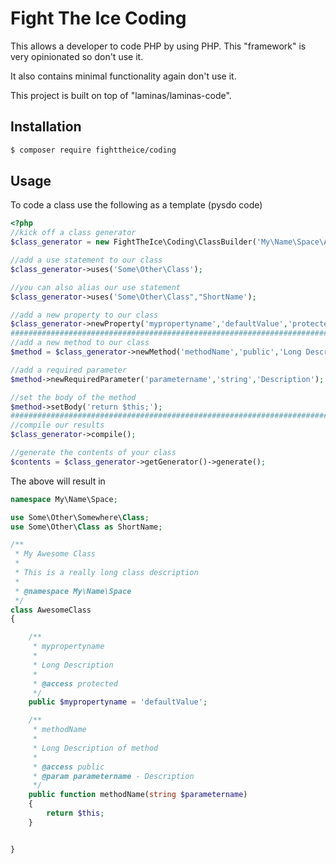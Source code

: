 # Fight The Ice Coding

This allows a developer to code PHP by using PHP. This "framework" is very opinionated so don't use it.

It also contains minimal functionality again don't use it.

This project is built on top of "laminas/laminas-code".

## Installation
```bash
$ composer require fighttheice/coding
```

## Usage

To code a class use the following as a template (pysdo code)

```php
<?php
//kick off a class generator
$class_generator = new FightTheIce\Coding\ClassBuilder('My\Name\Space\AwesomeClass','My Awesome Class','This is a really long class description');

//add a use statement to our class
$class_generator->uses('Some\Other\Class');

//you can also alias our use statement
$class_generator->uses('Some\Other\Class","ShortName');

//add a new property to our class
$class_generator->newProperty('mypropertyname','defaultValue','protected','Long Description');
################################################################################################################
//add a new method to our class
$method = $class_generator->newMethod('methodName','public','Long Description of method');

//add a required parameter 
$method->newRequiredParameter('parametername','string','Description');

//set the body of the method
$method->setBody('return $this;');
################################################################################################################
//compile our results
$class_generator->compile();

//generate the contents of your class
$contents = $class_generator->getGenerator()->generate();
```

The above will result in 
```php
namespace My\Name\Space;

use Some\Other\Somewhere\Class;
use Some\Other\Class as ShortName;

/**
 * My Awesome Class
 *
 * This is a really long class description
 *
 * @namespace My\Name\Space
 */
class AwesomeClass
{

    /**
     * mypropertyname
     *
     * Long Description
     *
     * @access protected
     */
    public $mypropertyname = 'defaultValue';

    /**
     * methodName
     *
     * Long Description of method
     *
     * @access public
     * @param parametername - Description
     */
    public function methodName(string $parametername)
    {
        return $this;
    }


}
```
